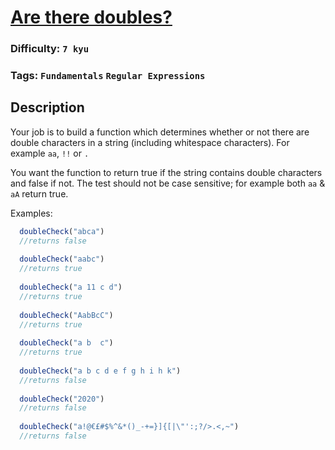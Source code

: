 # [Are there doubles?](https://www.codewars.com/kata/56a24b4d9f3671584d000039)

### Difficulty: `7 kyu`

### Tags: `Fundamentals` `Regular Expressions`

## Description

Your job is to build a function which determines whether or not there are double characters in a string (including whitespace characters). For example `aa`, `!!` or  `.`

You want the function to return true if the string contains double characters and false if not. The test should not be case sensitive; for example both `aa` & `aA` return true.

Examples:

```js
  doubleCheck("abca")
  //returns false
  
  doubleCheck("aabc")
  //returns true
  
  doubleCheck("a 11 c d")
  //returns true
  
  doubleCheck("AabBcC")
  //returns true
  
  doubleCheck("a b  c")
  //returns true
  
  doubleCheck("a b c d e f g h i h k")
  //returns false
  
  doubleCheck("2020")
  //returns false
  
  doubleCheck("a!@€£#$%^&*()_-+=}]{[|\"':;?/>.<,~")
  //returns false
```